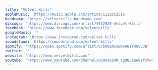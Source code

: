 ```yaml
---
title: "Velvet Kills"
appleMusic: 'https://music.apple.com/artist/1112052515'
bandcamp: 'https://velvetkills.bandcamp.com'
discogs: 'https://www.discogs.com/artist/4932929-Velvet-Kills'
facebook: 'https://www.facebook.com/velvetkills'
googleMusic: ''
instagram: 'https://www.instagram.com/velvet.kills'
soundcloud: 'https://soundcloud.com/velvet-kills'
spotify: 'https://open.spotify.com/artist/67b0kpmKswXoAN1tR8SuJQ'
twitter: ''
website: 'https://www.velvetkills.com'
youtube: 'https://www.youtube.com/channel/UCH438pOR_YgOQCiae8sfxhw'
---
```

